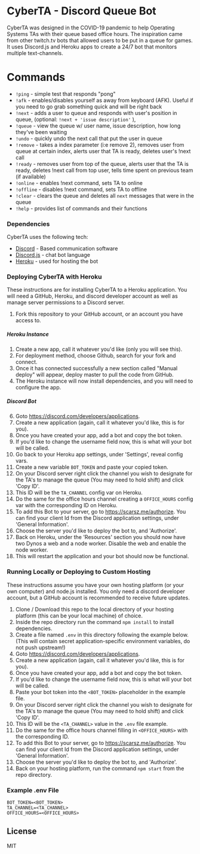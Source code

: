 # CyberTA - Discord Queue Bot

CyberTA was designed in the COVID-19 pandemic to help Operating Systems TAs with their queue based office hours. The inspiration came from other twitch.tv bots that allowed users to be put in a queue for games. It uses Discord.js and Heroku apps to create a 24/7 bot that monitors multiple text-channels.

# Commands

- `!ping` - simple test that responds "pong"
- `!afk` - enables/disables yourself as away from keyboard (AFK). Useful if you need to go grab something quick and will be right back
- `!next` - adds a user to queue and responds with user's position in queue, (optional: `!next + 'issue description'` ),
- `!queue` - view the queue w/ user name, issue description, how long they've been waiting
- `!undo` - quickly undo the next call that put the user in queue
- `!remove` - takes a index parameter (i:e remove 2), removes user from queue at certain index, alerts user that TA is ready, deletes user's !next call
- `!ready` - removes user from top of the queue, alerts user that the TA is ready, deletes !next call from top user, tells time spent on previous team (if available)
- `!online` - enables !next command, sets TA to online
- `!offline` - disables !next command, sets TA to offline
- `!clear` - clears the queue and deletes all `next` messages that were in the queue
- `!help` - provides list of commands and their functions

### Dependencies

CyberTA uses the following tech:

- [Discord] - Based communication software
- [Discord.js] - chat bot language
- [Heroku] - used for hosting the bot

### Deploying CyberTA with Heroku

These instructions are for installing CyberTA to a Heroku application. You will need a GitHub, Heroku, and discord developer account as well as manage server permissions to a Discord server.

1. Fork this repository to your GitHub account, or an account you have access to.

##### Heroku Instance

1. Create a new app, call it whatever you'd like (only you will see this).
2. For deployment method, choose Github, search for your fork and connect.
3. Once it has connected successfully a new section called "Manual deploy" will appear, deploy master to pull the code from GitHub.
4. The Heroku instance will now install dependencies, and you will need to configure the app.

##### Discord Bot

6. Goto https://discord.com/developers/applications.
7. Create a new application (again, call it whatever you'd like, this is for you).
8. Once you have created your app, add a bot and copy the bot token.
9. If you'd like to change the username field now, this is what will your bot will be called.
10. Go back to your Heroku app settings, under 'Settings', reveal config vars.
11. Create a new variable `BOT_TOKEN` and paste your copied token.
12. On your Discord server right click the channel you wish to designate for the TA's to manage the queue (You may need to hold shift) and click 'Copy ID'.
13. This ID will be the `TA_CHANNEL` config var on Heroku.
14. Do the same for the office hours channel creating a `OFFICE_HOURS` config var with the corresponding ID on Heroku.
15. To add this Bot to your server, go to https://scarsz.me/authorize. You can find your client Id from the Discord application settings, under 'General Information'.
16. Choose the server you'd like to deploy the bot to, and 'Authorize'.
17. Back on Heroku, under the 'Resources' section you should now have two Dynos a web and a node worker. Disable the web and enable the node worker.
18. This will restart the application and your bot should now be functional.

### Running Locally or Deploying to Custom Hosting

These instructions assume you have your own hosting platform (or your own computer) and node.js installed. You only need a discord developer account, but a GitHub account is recommended to receive future updates.

1. Clone / Download this repo to the local directory of your hosting platform (this can be your local machine) of choice.
2. Inside the repo directory run the command `npm install` to install dependencies.
3. Create a file named `.env` in this directory following the example below. (This will contain secret application-specific environment variables, do not push upstream!)
4. Goto https://discord.com/developers/applications.
5. Create a new application (again, call it whatever you'd like, this is for you).
6. Once you have created your app, add a bot and copy the bot token.
7. If you'd like to change the username field now, this is what will your bot will be called.
8. Paste your bot token into the `<BOT_TOKEN>` placeholder in the example file.
9. On your Discord server right click the channel you wish to designate for the TA's to manage the queue (You may need to hold shift) and click 'Copy ID'.
10. This ID will be the `<TA_CHANNEL>` value in the `.env` file example.
11. Do the same for the office hours channel filling in `<OFFICE_HOURS>` with the corresponding ID.
12. To add this Bot to your server, go to https://scarsz.me/authorize. You can find your client Id from the Discord application settings, under 'General Information'.
13. Choose the server you'd like to deploy the bot to, and 'Authorize'.
14. Back on your hosting platform, run the command `npm start` from the repo directory.

### Example .env File

```
BOT_TOKEN=<BOT_TOKEN>
TA_CHANNEL=<TA_CHANNEL>
OFFICE_HOURS=<OFFICE_HOURS>
```

## License

MIT

[//]: # "These are reference links used in the body of this note and get stripped out when the markdown processor does its job. There is no need to format nicely because it shouldn't be seen. Thanks SO - http://stackoverflow.com/questions/4823468/store-comments-in-markdown-syntax"
[discord]: https://discordapp.com/r
[discord.js]: https://discord.js.org/#/
[heroku]: https://www.heroku.com/home
